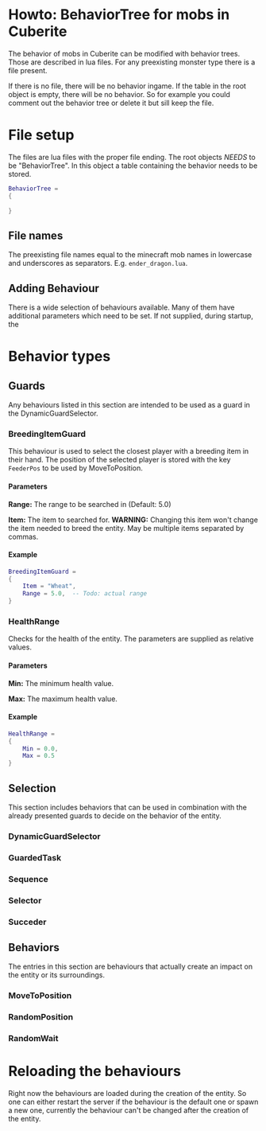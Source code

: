 # Howto: BehaviorTree for mobs in Cuberite

The behavior of mobs in Cuberite can be modified with behavior trees. Those are
described in lua files. For any preexisting monster type there is a file present.

If there is no file, there will be no behavior ingame. If the table in the root
object is empty, there will be no behavior. So for example you could comment
out the behavior tree or delete it but sill keep the file.

# File setup

The files are lua files with the proper file ending. The root objects *NEEDS*
to be "BehaviorTree". In this object a table containing the behavior needs to be
stored.

```lua
BehaviorTree =
{
 
}
```

## File names

The preexisting file names equal to the minecraft mob names in lowercase and
underscores as separators. E.g. `ender_dragon.lua`.

## Adding Behaviour

There is a wide selection of behaviours available. Many of them have additional
parameters which need to be set. If not supplied, during startup, the

# Behavior types

## Guards

Any behaviours listed in this section are intended to be used as a guard in the 
DynamicGuardSelector.

### BreedingItemGuard

This behaviour is used to select the closest player with a breeding item in
their hand. The position of the selected player is stored with the key
`FeederPos` to be used by MoveToPosition. 

#### Parameters

**Range:** The range to be searched in (Default: 5.0)

**Item:** The item to searched for. **WARNING:** Changing this item won't
change the item needed to breed the entity. May be multiple items separated by
commas.

#### Example

```lua
BreedingItemGuard =
{
    Item = "Wheat",
    Range = 5.0,  -- Todo: actual range
}
```

### HealthRange

Checks for the health of the entity. The parameters are supplied as relative
values.

#### Parameters

**Min:** The minimum health value.

**Max:** The maximum health value.

#### Example

```lua
HealthRange =
{
    Min = 0.0,
    Max = 0.5
}
```

## Selection

This section includes behaviors that can be used in combination with the already
presented guards to decide on the behavior of the entity.

### DynamicGuardSelector
### GuardedTask
### Sequence
### Selector
### Succeder

## Behaviors

The entries in this section are behaviours that actually create an impact on the
entity or its surroundings.

### MoveToPosition
### RandomPosition
### RandomWait


# Reloading the behaviours

Right now the behaviours are loaded during the creation of the entity. So one 
can either restart the server if the behaviour is the default one or spawn a new
one, currently the behaviour can't be changed after the creation of the entity.